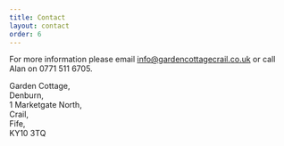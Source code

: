 ```yaml
---
title: Contact
layout: contact
order: 6
---
```


For more information please email [info@gardencottagecrail.co.uk](mailto:info@gardencottagecrail.co.uk) or call Alan on 0771 511 6705.

<p class="text--left">
  Garden Cottage,<br />
  Denburn,<br />
  1 Marketgate North,<br />
  Crail,<br />
  Fife,<br />
  KY10 3TQ
</p>
